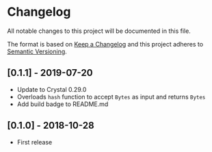 # Changelog
All notable changes to this project will be documented in this file.

The format is based on [Keep a Changelog](http://keepachangelog.com/)
and this project adheres to [Semantic Versioning](http://semver.org/).

## [0.1.1] - 2019-07-20
- Update to Crystal 0.29.0
- Overloads `hash` function to accept `Bytes` as input and returns `Bytes`
- Add build badge to README.md

## [0.1.0] - 2018-10-28
- First release
